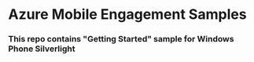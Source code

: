 # Azure Mobile Engagement Samples

### This repo contains "Getting Started" sample for Windows Phone Silverlight

